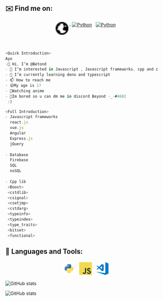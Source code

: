 ## ✉️ Find me on:


<p align="center">
 <a href="https://vivel.tech" target="_blank" rel="noopener noreferrer"> <img src="https://raw.githubusercontent.com/iconic/open-iconic/master/svg/globe.svg" alt="Python" height="40" style="vertical-align:top; margin:4px"> </a>
 <a href="https://discord.gg/vV4yRgYVrU" target="_blank" rel="noopener noreferrer"> <img src="https://cdn.discordapp.com/attachments/810874024066154516/820262015020957696/smWHPCNoPI8AAAAASUVORK5CYII.png" alt="Python" height="40" style="vertical-align:top; margin:4px"></a>
 <a href="beyondthebestinthisworld@gmail.com"> <img src="https://cdn.jsdelivr.net/npm/simple-icons@v3/icons/gmail.svg" alt="Python" height="40" style="vertical-align:top; margin:4px"></a>
</p>
<br />

```js
<Quick Introduction>
Ayo 
-👋 Hi, I’m @Betond
- 👀 I’m interested in Javascript , Javascript frameworks, cpp and c
- 🌱 I’m currently learning deno and typescript
- 📫 How to reach me 
- 😜My age is 17
- 🥤Watching anime
- 🤞Im bored so u can dm me in discord Beyond -_-#4602
 :)
```

```js
<Full Introduction>
- Javascript frameworks
  react.js
  vue.js
  Angular
  Express.js
  jQuery 
  
- Database
  Firebase
  SQL
  noSQL
  
- Cpp lib
 <Boost>
 <cstdlib> 
 <csignal>
 <csetjmp>
 <cstdarg>
 <typeinfo>
 <typeindex>
 <type_traits>
 <bitset>
 <functional>
```
## 🧰 Languages and Tools:
<p align="center">
<img src="https://raw.githubusercontent.com/github/explore/80688e429a7d4ef2fca1e82350fe8e3517d3494d/topics/python/python.png" alt="Python" height="40" style="vertical-align:top; margin:4px">
<img src="https://raw.githubusercontent.com/github/explore/80688e429a7d4ef2fca1e82350fe8e3517d3494d/topics/javascript/javascript.png" alt="Javascript" height="40" style="vertical-align:top; margin:4px">
<img src="https://raw.githubusercontent.com/github/explore/80688e429a7d4ef2fca1e82350fe8e3517d3494d/topics/visual-studio-code/visual-studio-code.png" alt="VS Code" height="40" style="vertical-align:top; margin:4px">
</p>

![GitHub stats](https://github-readme-stats.vercel.app/api?username=CharalambosIoannou&show_icons=true&theme=tokyonight)

![GitHub stats](https://github-readme-stats.vercel.app/api?username=CharalambosIoannou&show_icons=true&theme=tokyonight)

<!---
NANI1734/NANI1734 is a ✨ special ✨ repository because its `README.md` (this file) appears on your GitHub profile.
You can click the Preview link to take a look at your changes.
--->
